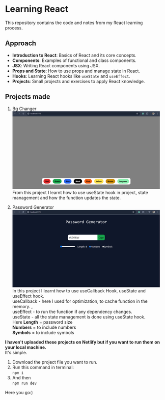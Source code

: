 # Learning React

This repository contains the code and notes from my React learning process.

## Approach
- **Introduction to React**: Basics of React and its core concepts.
- **Components**: Examples of functional and class components.
- **JSX**: Writing React components using JSX.
- **Props and State**: How to use props and manage state in React.
- **Hooks**: Learning React hooks like `useState` and `useEffect`.
- **Projects**: Small projects and exercises to apply React knowledge.

## Projects made
1. Bg Changer
![Background Changer](./images/bgChanger.png "Background Changer")
From this project I learnt how to use useState hook in project, state management and how the function updates the state.

2. Password Generator
![Password Generator](./images/passwordGenerator.png "Password Generator")
In this project I learnt how to use useCallback Hook, useState and useEffect hook. <br>
useCallback - here I used for optimization, to cache function in the memory. ,<br>
useEffect - to run the function if any dependency changes. <br>
useState - all the state management is done using useState hook.  <br>
Here **Length** = password size <br>
**Numbers** = to include numbers <br>
**Symbols** = to include symbols <br>



**I haven't uploaded these projects on Netlify but if you want to run them on your local machine.** <br>
It's simple. <br>
1. Download the project file you want to run.
2. Run this command in terminal: <br>
`npm i` <br>
3. And then <br>
`npm run dev`

Here you go:)


